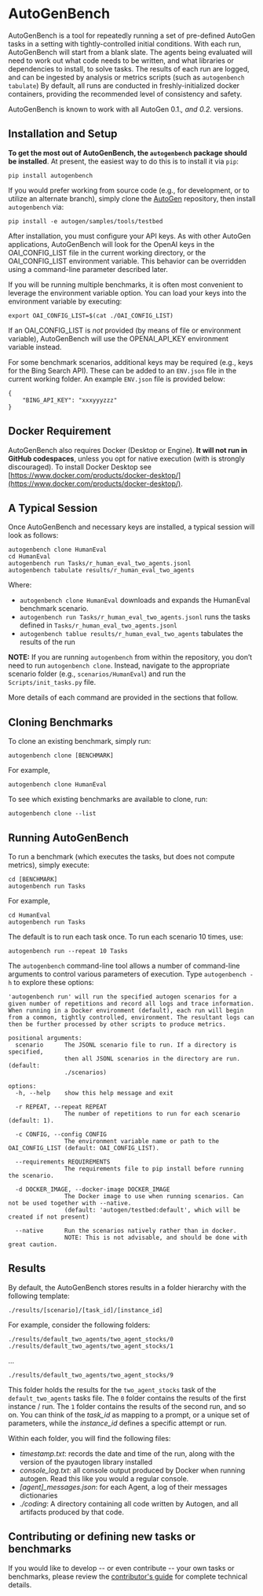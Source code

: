 # AutoGenBench

AutoGenBench is a tool for repeatedly running a set of pre-defined AutoGen tasks in a setting with tightly-controlled initial conditions. With each run, AutoGenBench will start from a blank slate. The agents being evaluated will need to work out what code needs to be written, and what libraries or dependencies to install, to solve tasks. The results of each run are logged, and can be ingested by analysis or metrics scripts (such as `autogenbench tabulate`) By default, all runs are conducted in freshly-initialized docker containers, providing the recommended level of consistency and safety.

AutoGenBench is known to work with all AutoGen 0.1.*, and 0.2.* versions.

## Installation and Setup

**To get the most out of AutoGenBench, the `autogenbench` package should be installed**. At present, the easiest way to do this is to install it via `pip`:

```
pip install autogenbench
```

If you would prefer working from source code (e.g., for development, or to utilize an alternate branch), simply clone the [AutoGen](https://github.com/microsoft/autogen) repository, then install `autogenbench` via:

```
pip install -e autogen/samples/tools/testbed
```

After installation, you must configure your API keys. As with other AutoGen applications, AutoGenBench will look for the OpenAI keys in the OAI_CONFIG_LIST file in the current working directory, or the OAI_CONFIG_LIST environment variable. This behavior can be overridden using a command-line parameter described later.

If you will be running multiple benchmarks, it is often most convenient to leverage the environment variable option. You can load your keys into the environment variable by executing:

```
export OAI_CONFIG_LIST=$(cat ./OAI_CONFIG_LIST)
```

If an OAI_CONFIG_LIST is *not* provided (by means of file or environment variable), AutoGenBench will use the OPENAI_API_KEY environment variable instead.


For some benchmark scenarios, additional keys may be required (e.g., keys for the Bing Search API). These can be added to an `ENV.json` file in the current working folder. An example `ENV.json` file is provided below:

```
{
    "BING_API_KEY": "xxxyyyzzz"
}
```

## Docker Requirement
AutoGenBench also requires Docker (Desktop or Engine). **It will not run in GitHub codespaces**, unless you opt for native execution (with is strongly discouraged). To install Docker Desktop see [https://www.docker.com/products/docker-desktop/](https://www.docker.com/products/docker-desktop/).


## A Typical Session
Once AutoGenBench and necessary keys are installed, a typical session will look as follows:

```
autogenbench clone HumanEval
cd HumanEval
autogenbench run Tasks/r_human_eval_two_agents.jsonl
autogenbench tabulate results/r_human_eval_two_agents
```

Where:
- `autogenbench clone HumanEval` downloads and expands the HumanEval benchmark scenario.
- `autogenbench run Tasks/r_human_eval_two_agents.jsonl` runs the tasks defined in `Tasks/r_human_eval_two_agents.jsonl`
- `autogenbench tablue results/r_human_eval_two_agents` tabulates the results of the run

**NOTE:** If you are running `autogenbench` from within the repository, you don’t need to run `autogenbench clone`. Instead, navigate to the appropriate scenario folder (e.g., `scenarios/HumanEval`) and run the `Scripts/init_tasks.py` file.

More details of each command are provided in the sections that follow.

## Cloning Benchmarks
To clone an existing benchmark, simply run:
```
autogenbench clone [BENCHMARK]
```

For example,

```
autogenbench clone HumanEval
```

To see which existing benchmarks are available to clone, run:

```
autogenbench clone --list
```

## Running AutoGenBench

To run a benchmark (which executes the tasks, but does not compute metrics), simply execute:
```
cd [BENCHMARK]
autogenbench run Tasks
```

For example,
```
cd HumanEval
autogenbench run Tasks
```

The default is to run each task once. To run each scenario 10 times, use:

```
autogenbench run --repeat 10 Tasks
```

The `autogenbench` command-line tool allows a number of command-line arguments to control various parameters of execution. Type ``autogenbench -h`` to explore these options:

```
'autogenbench run' will run the specified autogen scenarios for a given number of repetitions and record all logs and trace information. When running in a Docker environment (default), each run will begin from a common, tightly controlled, environment. The resultant logs can then be further processed by other scripts to produce metrics.

positional arguments:
  scenario      The JSONL scenario file to run. If a directory is specified,
                then all JSONL scenarios in the directory are run. (default:
                ./scenarios)

options:
  -h, --help    show this help message and exit

  -r REPEAT, --repeat REPEAT
                The number of repetitions to run for each scenario (default: 1).

  -c CONFIG, --config CONFIG
                The environment variable name or path to the OAI_CONFIG_LIST (default: OAI_CONFIG_LIST).

  --requirements REQUIREMENTS
                The requirements file to pip install before running the scenario.

  -d DOCKER_IMAGE, --docker-image DOCKER_IMAGE
                The Docker image to use when running scenarios. Can not be used together with --native.
                (default: 'autogen/testbed:default', which will be created if not present)

  --native      Run the scenarios natively rather than in docker.
                NOTE: This is not advisable, and should be done with great caution.
```

## Results

By default, the AutoGenBench stores results in a folder hierarchy with the following template:

``./results/[scenario]/[task_id]/[instance_id]``

For example, consider the following folders:

``./results/default_two_agents/two_agent_stocks/0``
``./results/default_two_agents/two_agent_stocks/1``

...

``./results/default_two_agents/two_agent_stocks/9``

This folder holds the results for the ``two_agent_stocks`` task of the ``default_two_agents`` tasks file. The ``0`` folder contains the results of the first instance / run. The ``1`` folder contains the results of the second run, and so on. You can think of the _task_id_ as mapping to a prompt, or a unique set of parameters, while the _instance_id_ defines a specific attempt or run.

Within each folder, you will find the following files:

- *timestamp.txt*: records the date and time of the run, along with the version of the pyautogen library installed
- *console_log.txt*: all console output produced by Docker when running autogen. Read this like you would a regular console.
- *[agent]_messages.json*: for each Agent, a log of their messages dictionaries
- *./coding*: A directory containing all code written by Autogen, and all artifacts produced by that code.

## Contributing or defining new tasks or benchmarks

If you would like to develop -- or even contribute -- your own tasks or benchmarks, please review the [contributor's guide](CONTRIBUTING.md) for complete technical details.
